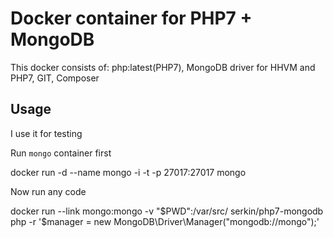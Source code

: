 # Docker container for PHP7 + MongoDB #

This docker consists of: php:latest(PHP7), MongoDB driver for HHVM and PHP7, GIT, Composer


## Usage ##

I use it for testing

Run `mongo` container first

  docker run -d --name mongo -i -t -p 27017:27017 mongo

Now run any code

  docker run --link mongo:mongo -v "$PWD":/var/src/ serkin/php7-mongodb php -r '$manager = new MongoDB\Driver\Manager("mongodb://mongo");'
